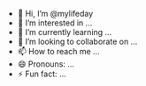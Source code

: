 - 👋 Hi, I’m @mylifeday
- 👀 I’m interested in ...
- 🌱 I’m currently learning ...
- 💞️ I’m looking to collaborate on ...
- 📫 How to reach me ...
- 😄 Pronouns: ...
- ⚡ Fun fact: ...

<!---
mylifeday/mylifeday is a ✨ special ✨ repository because its `README.md` (this file) appears on your GitHub profile.
You can click the Preview link to take a look at your changes.
--->
